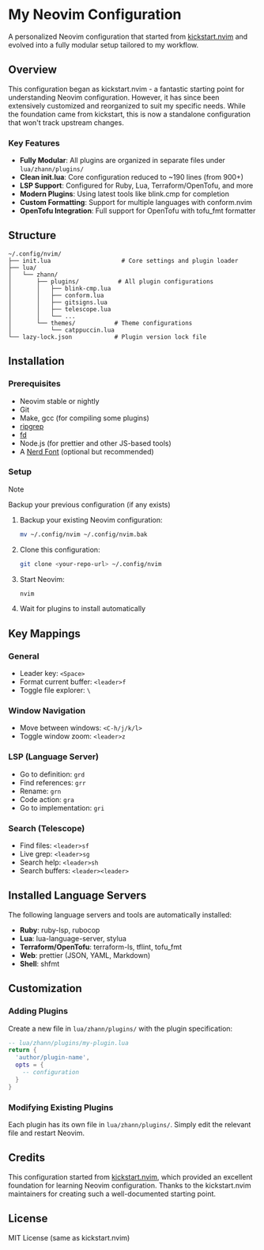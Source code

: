 # My Neovim Configuration

A personalized Neovim configuration that started from [kickstart.nvim](https://github.com/nvim-lua/kickstart.nvim) and evolved into a fully modular setup tailored to my workflow.

## Overview

This configuration began as kickstart.nvim - a fantastic starting point for understanding Neovim configuration. However, it has since been extensively customized and reorganized to suit my specific needs. While the foundation came from kickstart, this is now a standalone configuration that won't track upstream changes.

### Key Features

- **Fully Modular**: All plugins are organized in separate files under `lua/zhann/plugins/`
- **Clean init.lua**: Core configuration reduced to ~190 lines (from 900+)
- **LSP Support**: Configured for Ruby, Lua, Terraform/OpenTofu, and more
- **Modern Plugins**: Using latest tools like blink.cmp for completion
- **Custom Formatting**: Support for multiple languages with conform.nvim
- **OpenTofu Integration**: Full support for OpenTofu with tofu_fmt formatter

## Structure

```
~/.config/nvim/
├── init.lua                    # Core settings and plugin loader
├── lua/
│   └── zhann/
│       ├── plugins/           # All plugin configurations
│       │   ├── blink-cmp.lua
│       │   ├── conform.lua
│       │   ├── gitsigns.lua
│       │   ├── telescope.lua
│       │   └── ...
│       └── themes/           # Theme configurations
│           └── catppuccin.lua
└── lazy-lock.json            # Plugin version lock file
```

## Installation

### Prerequisites

- Neovim stable or nightly
- Git
- Make, gcc (for compiling some plugins)
- [ripgrep](https://github.com/BurntSushi/ripgrep#installation)
- [fd](https://github.com/sharkdp/fd#installation)
- Node.js (for prettier and other JS-based tools)
- A [Nerd Font](https://www.nerdfonts.com/) (optional but recommended)

### Setup

> [!NOTE]
> Backup your previous configuration (if any exists)

1. Backup your existing Neovim configuration:
   ```bash
   mv ~/.config/nvim ~/.config/nvim.bak
   ```

2. Clone this configuration:
   ```bash
   git clone <your-repo-url> ~/.config/nvim
   ```

3. Start Neovim:
   ```bash
   nvim
   ```

4. Wait for plugins to install automatically

## Key Mappings

### General
- Leader key: `<Space>`
- Format current buffer: `<leader>f`
- Toggle file explorer: `\`

### Window Navigation
- Move between windows: `<C-h/j/k/l>`
- Toggle window zoom: `<leader>z`

### LSP (Language Server)
- Go to definition: `grd`
- Find references: `grr`
- Rename: `grn`
- Code action: `gra`
- Go to implementation: `gri`

### Search (Telescope)
- Find files: `<leader>sf`
- Live grep: `<leader>sg`
- Search help: `<leader>sh`
- Search buffers: `<leader><leader>`

## Installed Language Servers

The following language servers and tools are automatically installed:

- **Ruby**: ruby-lsp, rubocop
- **Lua**: lua-language-server, stylua
- **Terraform/OpenTofu**: terraform-ls, tflint, tofu_fmt
- **Web**: prettier (JSON, YAML, Markdown)
- **Shell**: shfmt

## Customization

### Adding Plugins

Create a new file in `lua/zhann/plugins/` with the plugin specification:

```lua
-- lua/zhann/plugins/my-plugin.lua
return {
  'author/plugin-name',
  opts = {
    -- configuration
  }
}
```

### Modifying Existing Plugins

Each plugin has its own file in `lua/zhann/plugins/`. Simply edit the relevant file and restart Neovim.

## Credits

This configuration started from [kickstart.nvim](https://github.com/nvim-lua/kickstart.nvim), which provided an excellent foundation for learning Neovim configuration. Thanks to the kickstart.nvim maintainers for creating such a well-documented starting point.

## License

MIT License (same as kickstart.nvim)

